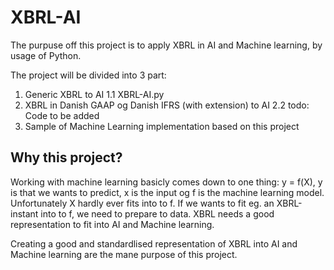 # XBRL-AI

The purpuse off this project is to apply XBRL in AI and Machine learning, by usage of Python.

The project will be divided into 3 part:
1. Generic XBRL to AI
   1.1 XBRL-AI.py
2. XBRL in Danish GAAP og Danish IFRS (with extension) to AI
   2.2 todo: Code to be added
3. Sample of Machine Learning implementation based on this project

## Why this project?

Working with machine learning basicly comes down to one thing: y = f(X), y is that we wants to predict, x is the input og f is the machine learning model. Unfortunately X hardly ever fits into to f. If we wants to fit eg. an XBRL-instant into to f, we need to prepare to data. XBRL needs a good representation to fit into AI and Machine learning.

Creating a good and standardlised representation of XBRL into AI and Machine learning are the mane purpose of this project.
